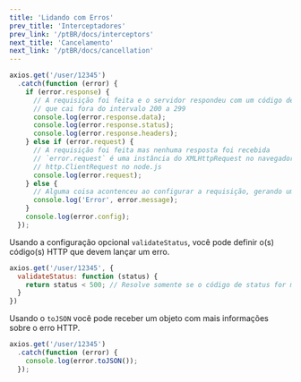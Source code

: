 ```yaml
---
title: 'Lidando com Erros'
prev_title: 'Interceptadores'
prev_link: '/ptBR/docs/interceptors'
next_title: 'Cancelamento'
next_link: '/ptBR/docs/cancellation'
---
```


```js
axios.get('/user/12345')
  .catch(function (error) {
    if (error.response) {
      // A requisição foi feita e o servidor respondeu com um código de status
      // que cai fora do intervalo 200 a 299
      console.log(error.response.data);
      console.log(error.response.status);
      console.log(error.response.headers);
    } else if (error.request) {
      // A requisição foi feita mas nenhuma resposta foi recebida
      // `error.request` é uma instância do XMLHttpRequest no navegador e uma instância de
      // http.ClientRequest no node.js
      console.log(error.request);
    } else {
      // Alguma coisa acontenceu ao configurar a requisição, gerando um erro.
      console.log('Error', error.message);
    }
    console.log(error.config);
  });
```

Usando a configuração opcional `validateStatus`, você pode definir o(s) código(s) HTTP que devem lançar um erro.

```js
axios.get('/user/12345', {
  validateStatus: function (status) {
    return status < 500; // Resolve somente se o código de status for menor que 500
  }
})
```

Usando o `toJSON` você pode receber um objeto com mais informações sobre o erro HTTP.

```js
axios.get('/user/12345')
  .catch(function (error) {
    console.log(error.toJSON());
  });
```